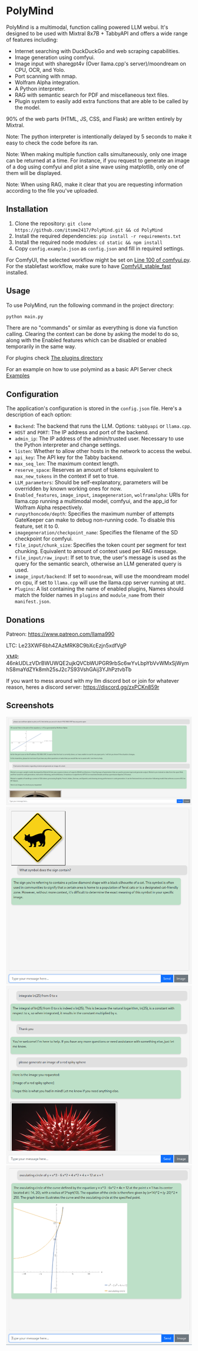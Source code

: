 # PolyMind

PolyMind is a multimodal, function calling powered LLM webui. It's designed to be used with Mixtral 8x7B + TabbyAPI and offers a wide range of features including:

- Internet searching with DuckDuckGo and web scraping capabilities.
- Image generation using comfyui.
- Image input with sharegpt4v (Over llama.cpp's server)/moondream on CPU, OCR, and Yolo.
- Port scanning with nmap.
- Wolfram Alpha integration.
- A Python interpreter.
- RAG with semantic search for PDF and miscellaneous text files.
- Plugin system to easily add extra functions that are able to be called by the model.

90% of the web parts (HTML, JS, CSS, and Flask) are written entirely by Mixtral.

Note: The python interpreter is intentionally delayed by 5 seconds to make it easy to check the code before its ran.

Note: When making multiple function calls simultaneously, only one image can be returned at a time. For instance, if you request to generate an image of a dog using comfyui and plot a sine wave using matplotlib, only one of them will be displayed.

Note: When using RAG, make it clear that you are requesting information according to the file you've uploaded.

## Installation
1. Clone the repository: `git clone https://github.com/itsme2417/PolyMind.git && cd PolyMind`
2. Install the required dependencies: `pip install -r requirements.txt`
3. Install the required node modules: `cd static && npm install`
4. Copy `config.example.json` as `config.json` and fill in required settings.

For ComfyUI, the selected workflow might be set on [Line 100 of comfyui.py](https://github.com/itsme2417/PolyMind/blob/main/comfyui.py#L100). For the stablefast workflow, make sure to have [ComfyUI_stable_fast](https://github.com/gameltb/ComfyUI_stable_fast) installed.
## Usage

To use PolyMind, run the following command in the project directory:

```bash
python main.py
```
There are no "commands" or similar as everything is done via function calling. Clearing the context can be done by asking the model to do so, along with the Enabled features which can be disabled or enabled temporarily in the same way.

For plugins check [The plugins directory](https://github.com/itsme2417/PolyMind/tree/main/plugins)

For an example on how to use polymind as a basic API Server check [Examples](https://github.com/itsme2417/PolyMind/tree/main/examples/discord_bot)

## Configuration

The application's configuration is stored in the `config.json` file. Here's a description of each option:

- `Backend`: The backend that runs the LLM. Options: `tabbyapi` or `llama.cpp`.
- `HOST` and `PORT`: The IP address and port of the backend.
- `admin_ip`: The IP address of the admin/trusted user. Necessary to use the Python interpreter and change settings.
- `listen`: Whether to allow other hosts in the network to access the webui.
- `api_key`: The API key for the Tabby backend.
- `max_seq_len`: The maximum context length.
- `reserve_space`: Reserves an amount of tokens equivalent to `max_new_tokens` in the context if set to true.
- `LLM_parameters`: Should be self-explanatory, parameters will be overridden by known working ones for now.
- `Enabled_features`, `image_input`, `imagegeneration`, `wolframalpha`: URIs for llama.cpp running a multimodal model, comfyui, and the app_id for Wolfram Alpha respectively.
- `runpythoncode/depth`: Specifies the maximum number of attempts GateKeeper can make to debug non-running code. To disable this feature, set it to 0.
- `imagegeneration/checkpoint_name`: Specifies the filename of the SD checkpoint for comfyui.
- `file_input/chunk_size`: Specifies the token count per segment for text chunking. Equivalent to amount of context used per RAG message.
- `file_input/raw_input`: If set to true, the user's message is used as the query for the semantic search, otherwise an LLM generated query is used.
- `image_input/backend`: If set to `moondream`, will use the moondream model on cpu, if set to `llama.cpp` will use the llama.cpp server running at `URI`.
- `Plugins`: A list containing the name of enabled plugins, Names should match the folder names in `plugins` and `module_name` from their `manifest.json`. 
## Donations

Patreon: https://www.patreon.com/llama990

LTC: Le23XWF6bh4ZAzMRK8C9bXcEzjn5xdfVgP

XMR: 46nkUDLzVDrBWUWQE2ujkQVCbWUPGR9rbSc6wYvLbpYbVvWMxSjWymhS8maYdZYk8mh25sJ2c7S93VshGAij3YJhPztvbTb

If you want to mess around with my llm discord bot or join for whatever reason, heres a discord server:
https://discord.gg/zxPCKn859r

## Screenshots
![screenshot0](/images/screenshot0.png)
![screenshot1](/images/screenshot1.png)
![screenshot2](/images/screenshot2.png)
![screenshot3](/images/screenshot3.png)
